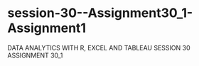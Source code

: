 # session-30--Assignment30_1-Assignment1
DATA ANALYTICS WITH R, EXCEL AND TABLEAU SESSION 30 ASSIGNMENT 30_1
